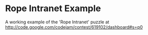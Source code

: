 # Rope Intranet Example

A working example of the 'Rope Intranet' puzzle at http://code.google.com/codejam/contest/619102/dashboard#s=p0
